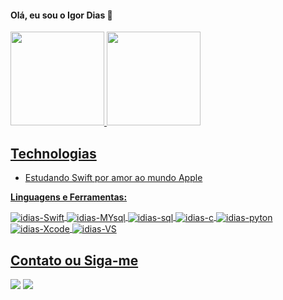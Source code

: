 #### Olá, eu sou o Igor Dias 👋

<div>
  <a href="https://github.com/gohdias">
  <img height="150em" src="https://github-readme-stats.vercel.app/api?username=gohdias&show_icons=true&theme=dark&include_all_commits=true&count_private=true"/>
  <img height="150em" src="https://github-readme-stats.vercel.app/api/top-langs/?username=gohdias&layout=compact&langs_count=7&theme=dark"/>
</div>

  
 ## Technologias
- Estudando Swift por amor ao mundo Apple

**Linguagens e Ferramentas:** 
<div style="display: inline_block">
<img align="center" alt="idias-Swift" src="https://img.icons8.com/color/48/000000/swift.png"/>
<img align="center" alt="idias-MYsql" src="https://img.icons8.com/color/48/000000/mysql-logo.png"/>
<img align="center" alt="idias-sql" src="https://img.icons8.com/color/48/000000/sql.png"/>
<img align="center" alt="idias-c" src="https://img.icons8.com/color/48/000000/c-programming.png"/>
<img align="center" alt="idias-pyton" src="https://img.icons8.com/color/48/000000/python--v1.png"/>
  <br> 
<img align="center" alt="idias-Xcode" src="https://img.icons8.com/color/48/000000/xcode.png"/>
<img align="center" alt="idias-VS" src="https://img.icons8.com/color/48/000000/visual-studio-code-2019.png"/>
</div>


##  Contato ou Siga-me
 <a href="mailto:igorfdias02@gmail.com"><img src="https://img.icons8.com/nolan/48/about.png"/></a>  <a href="https://linktr.ee/gohdias"><img src="https://img.icons8.com/color/48/000000/linktree.png"/></a> 



